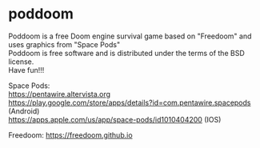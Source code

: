 # poddoom
Poddoom is a free Doom engine survival game based on "Freedoom" and uses graphics from "Space Pods"<br/>
Poddoom is free software and is distributed under the terms of the BSD license.<br/>
Have fun!!!<br/>

Space Pods:<br/>
https://pentawire.altervista.org<br/>
https://play.google.com/store/apps/details?id=com.pentawire.spacepods (Android)<br/>
https://apps.apple.com/us/app/space-pods/id1010404200 (IOS)<br/>

Freedoom:
https://freedoom.github.io

